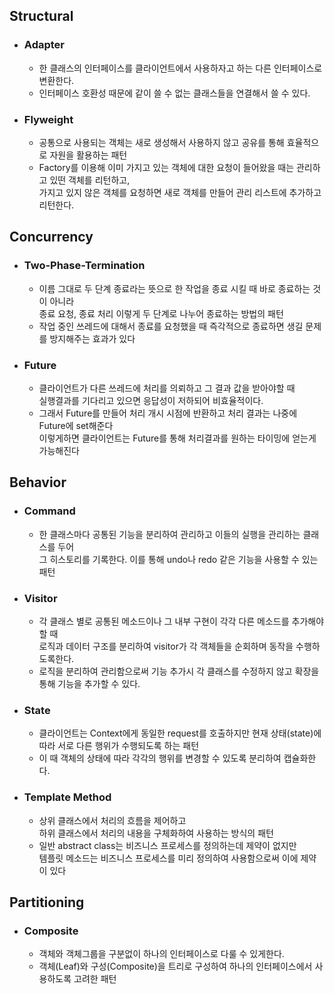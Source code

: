 ## Structural

- ### Adapter
  - 한 클래스의 인터페이스를 클라이언트에서 사용하자고 하는 다른 인터페이스로 변환한다.
  - 인터페이스 호환성 때문에 같이 쓸 수 없는 클래스들을 연결해서 쓸 수 있다.

- ### Flyweight
  - 공통으로 사용되는 객체는 새로 생성해서 사용하지 않고 공유를 통해 효율적으로 자원을 활용하는 패턴
  - Factory를 이용해 이미 가지고 있는 객체에 대한 요청이 들어왔을 때는 관리하고 있떤 객체를 리턴하고,  
    가지고 있지 않은 객체를 요청하면 새로 객체를 만들어 관리 리스트에 추가하고 리턴한다.

## Concurrency

- ### Two-Phase-Termination
  - 이름 그대로 두 단계 종료라는 뜻으로 한 작업을 종료 시킬 때 바로 종료하는 것이 아니라  
    종료 요청, 종료 처리 이렇게 두 단계로 나누어 종료하는 방법의 패턴
  - 작업 중인 쓰레드에 대해서 종료를 요청했을 때 즉각적으로 종료하면 생길 문제를 방지해주는 효과가 있다

- ### Future
  - 클라이언트가 다른 쓰레드에 처리를 의뢰하고 그 결과 값을 받아야할 때  
    실행결과를 기다리고 있으면 응답성이 저하되어 비효율적이다.
  - 그래서 Future를 만들어 처리 개시 시점에 반환하고 처리 결과는 나중에 Future에 set해준다  
    이렇게하면 클라이언트는 Future를 통해 처리결과를 원하는 타이밍에 얻는게 가능해진다

## Behavior

- ### Command
  - 한 클래스마다 공통된 기능을 분리하여 관리하고 이들의 실행을 관리하는 클래스를 두어  
    그 히스토리를 기록한다. 이를 통해 undo나 redo 같은 기능을 사용할 수 있는 패턴
- ### Visitor
  - 각 클래스 별로 공통된 메소드이나 그 내부 구현이 각각 다른 메소드를 추가해야할 때  
    로직과 데이터 구조를 분리하여 visitor가 각 객체들을 순회하며 동작을 수행하도록한다.
  - 로직을 분리하여 관리함으로써 기능 추가시 각 클래스를 수정하지 않고 확장을 통해 기능을 추가할 수 있다.
- ### State
  - 클라이언트는 Context에게 동일한 request를 호출하지만 현재 상태(state)에 따라 서로 다른 행위가 수행되도록 하는 패턴
  - 이 때 객체의 상태에 따라 각각의 행위를 변경할 수 있도록 분리하여 캡슐화한다.
- ### Template Method
  - 상위 클래스에서 처리의 흐름을 제어하고  
    하위 클래스에서 처리의 내용을 구체화하여 사용하는 방식의 패턴
  - 일반 abstract class는 비즈니스 프로세스를 정의하는데 제약이 없지만  
    템플릿 메소드는 비즈니스 프로세스를 미리 정의하여 사용함으로써 이에 제약이 있다

## Partitioning

- ### Composite
  - 객체와 객체그룹을 구분없이 하나의 인터페이스로 다룰 수 있게한다.
  - 객체(Leaf)와 구성(Composite)을 트리로 구성하여 하나의 인터페이스에서 사용하도록 고려한 패턴
